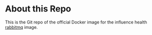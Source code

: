 # About this Repo

This is the Git repo of the official Docker image for the influence health [rabbitmq](https://hub.docker.com/r/influence/rabbitmq/) image.